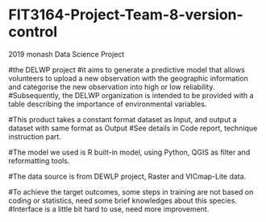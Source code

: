 # FIT3164-Project-Team-8-version-control
2019 monash Data Science Project

#the DELWP project 
#it aims to generate a predictive model that allows volunteers to upload a new observation with the geographic information and categorise 
the new observation into high or low reliability. 
#Subsequently, the DELWP organization is intended to be provided with a table describing the importance of environmental variables.

#This product takes a constant format dataset as Input, and output a dataset with same format as Output
#See details in Code report, technique instruction part.

#The model we used is R built-in model, using Python, QGIS as filter and reformatting tools.

#The data source is from DEWLP project, Raster and VICmap-Lite data.

#To achieve the target outcomes, some steps in training are not based on coding or statistics, need some brief knowledges about this species.
#Interface is a little bit hard to use, need more improvement.
